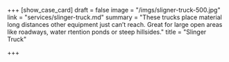 +++
[show_case_card]
draft = false
image = "/imgs/sligner-truck-500.jpg"
link = "services/slinger-truck.md"
summary = "These trucks place material long distances other equipment just can’t reach. Great for large open areas like roadways, water rtention ponds or steep hillsides."
title = "Slinger Truck"

+++
